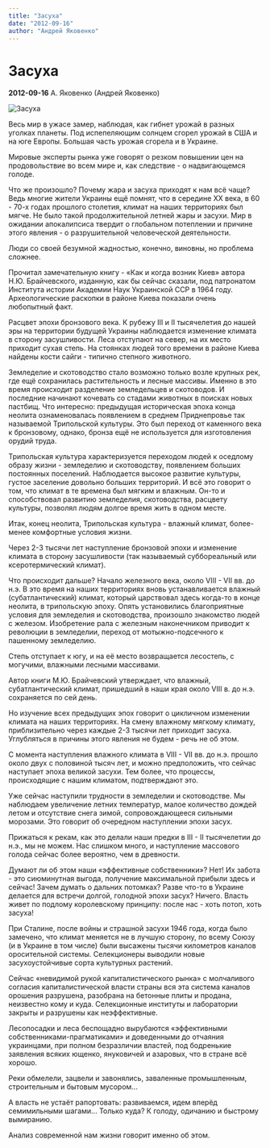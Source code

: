 ```yaml
---
title: "Засуха"
date: "2012-09-16"
author: "Андрей Яковенко"
---
```


# Засуха

**2012-09-16** А. Яковенко (Андрей Яковенко)

![Засуха](http://upload.wikimedia.org/wikipedia/commons/thumb/6/61/Duerre.jpg/800px-Duerre.jpg)

Весь мир в ужасе замер, наблюдая, как гибнет урожай в разных уголках планеты. Под испепеляющим солнцем сгорел урожай в США и на юге Европы. Большая часть урожая сгорела и в Украине.

Мировые эксперты рынка уже говорят о резком повышении цен на продовольствие во всем мире и, как следствие - о надвигающемся голоде.

Что же произошло? Почему жара и засуха приходят к нам всё чаще? Ведь многие жители Украины ещё помнят, что в середине ХХ века, в 60 - 70-х годах прошлого столетия, климат на наших территориях был мягче. Не было такой продолжительной летней жары и засухи. Мир в ожидании апокалипсиса твердит о глобальном потеплении и причине этого явления - о разрушительной человеческой деятельности.

Люди со своей безумной жадностью, конечно, виновны, но проблема сложнее.

Прочитал замечательную книгу - «Как и когда возник Киев» автора Н.Ю. Брайчевского, изданную, как бы сейчас сказали, под патронатом Института истории Академии Наук Украинской ССР в 1964 году. Археологические раскопки в районе Киева показали очень любопытный факт.

Расцвет эпохи бронзового века. К рубежу III и II тысячелетия до нашей эры на территории будущей Украины наблюдается изменение климата в сторону засушливости. Леса отступают на север, на их место приходит сухая степь. На стоянках людей того времени в районе Киева найдены кости сайги - типично степного животного.

Земледелие и скотоводство стало возможно только возле крупных рек, где ещё сохранилась растительность и лесные массивы. Именно в это время происходит разделение земледельцев и скотоводов. И последние начинают кочевать со стадами животных в поисках новых пастбищ. Что интересно: предыдущая историческая эпоха конца неолита ознаменовалась появлением в среднем Приднепровье так называемой Трипольской культуры. Это был переход от каменного века к бронзовому, однако, бронза ещё не используется для изготовления орудий труда.

Трипольская культура характеризуется переходом людей к оседлому образу жизни - земледелию и скотоводству, появлением больших постоянных поселений. Наблюдается высокое развитие культуры, густое заселение довольно больших территорий. И всё это говорит о том, что климат в те времена был мягким и влажным. Он-то и способствовал развитию земледелия, скотоводства, расцвету культуры, позволял людям долгое время жить в одном месте.

Итак, конец неолита, Трипольская культура - влажный климат, более-менее комфортные условия жизни.

Через 2-3 тысячи лет наступление бронзовой эпохи и изменение климата в сторону засушливости (так называемый суббореальный или ксеротермический климат).

Что происходит дальше? Начало железного века, около VIII - VII вв. до н.э. В это время на наших территориях вновь устанавливается влажный (субатлантический) климат, который царствовал здесь когда-то в конце неолита, в трипольскую эпоху. Опять установились благоприятные условия для земледелия и скотоводства, произошло знакомство людей с железом. Изобретение рала с железным наконечником приводит к революции в земледелии, переход от мотыжно-подсечного к пашенному земледелию.

Степь отступает к югу, и на её место возвращается лесостепь, с могучими, влажными лесными массивами.

Автор книги М.Ю. Брайчевский утверждает, что влажный, субатлантический климат, пришедший в наши края около VIII в. до н.э. сохраняется по сей день.

Но изучение всех предыдущих эпох говорит о цикличном изменении климата на наших территориях. На смену влажному мягкому климату, приблизительно через каждые 2-3 тысячи лет приходит засуха. Углубляться в причины этого явления не будем - речь не об этом.

С момента наступления влажного климата в VIII - VII вв. до н.э. прошло около двух с половиной тысяч лет, и можно предположить, что сейчас наступает эпоха великой засухи. Тем более, что процессы, происходящие с нашим климатом, подтверждают это.

Уже сейчас наступили трудности в земледелии и скотоводстве. Мы наблюдаем увеличение летних температур, малое количество дождей летом и отсутствие снега зимой, сопровождающееся сильными морозами. Это говорит об очередном наступлении эпохи засух.

Прижаться к рекам, как это делали наши предки в III - II тысячелетии до н.э., мы не можем. Нас слишком много, и наступление массового голода сейчас более вероятно, чем в древности.

Думают ли об этом наши «эффективные собственники»? Нет! Их забота - это сиюминутная выгода, получение максимальной прибыли здесь и сейчас! Зачем думать о дальних потомках? Разве что-то в Украине делается для встречи долгой, голодной эпохи засух? Ничего. Власть живет по подлому королевскому принципу: после нас - хоть потоп, хоть засуха!

При Сталине, после войны и страшной засухи 1946 года, когда было замечено, что климат меняется не в лучшую сторону, по всему Союзу (и в Украине в том числе) были высажены тысячи километров каналов оросительной системы. Селекционеры выводили новые засухоустойчивые сорта культурных растений.

Сейчас «невидимой рукой капиталистического рынка» с молчаливого согласия капиталистической власти страны вся эта система каналов орошения разрушена, разобрана на бетонные плиты и продана, неизвестно кому и куда. Селекционные институты и лаборатории закрыты и разрушены как неэффективные.

Лесопосадки и леса беспощадно вырубаются «эффективными собственниками-прагматиками» и доведенными до отчаяния украинцами, при полном безразличии властей, под бодренькие заявления всяких ющенко, януковичей и азаровых, что в стране всё хорошо.

Реки обмелели, зацвели и завонялись, заваленные промышленным, строительным и бытовым мусором...

А власть не устаёт рапортовать: развиваемся, идем вперёд семимильными шагами... Только куда? К голоду, одичанию и быстрому вымиранию.

Анализ современной нам жизни говорит именно об этом.